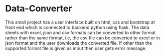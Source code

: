 # Data-Converter
This small project has a user interface built on html, css and bootstrap at front end which is connected to backend python using flask. The data sheets with excel, json and csv formats can be converted to other format rather than the same format, i.e, the csv file can be converted to excel or in json format and the user downloads the converted file. If other than the supported format file is given as input then user gets error message.
